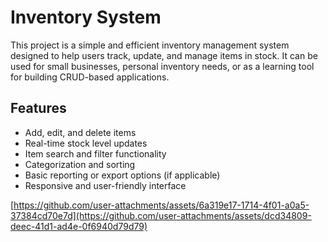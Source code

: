 # Inventory System

This project is a simple and efficient inventory management system designed to help users track, update, and manage items in stock. It can be used for small businesses, personal inventory needs, or as a learning tool for building CRUD-based applications.

## Features

- Add, edit, and delete items
- Real-time stock level updates
- Item search and filter functionality
- Categorization and sorting
- Basic reporting or export options (if applicable)
- Responsive and user-friendly interface


[https://github.com/user-attachments/assets/6a319e17-1714-4f01-a0a5-37384cd70e7d](https://github.com/user-attachments/assets/dcd34809-deec-41d1-ad4e-0f6940d79d79)
